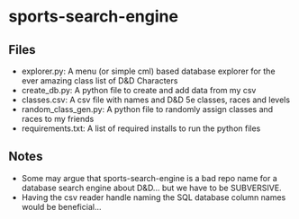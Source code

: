 # sports-search-engine

## Files
  - explorer.py: A menu (or simple cml) based database explorer for the ever amazing class list of D&D Characters
  - create_db.py: A python file to create and add data from my csv
  - classes.csv: A csv file with names and D&D 5e classes, races and levels
  - random_class_gen.py: A python file to randomly assign classes and races to my friends
  - requirements.txt: A list of required installs to run the python files

## Notes
  - Some may argue that sports-search-engine is a bad repo name for a database search engine about D&D... but we have to be SUBVERSIVE.
  - Having the csv reader handle naming the SQL database column names would be beneficial... 
